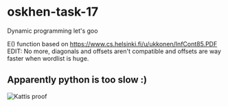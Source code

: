 # oskhen-task-17
Dynamic programming let's goo


E() function based on https://www.cs.helsinki.fi/u/ukkonen/InfCont85.PDF
EDIT: No more, diagonals and offsets aren't compatible and offsets are way faster when wordlist is huge.


## Apparently python is too slow :)

![Kattis proof](https://i.imgur.com/r93SIjz.png)
